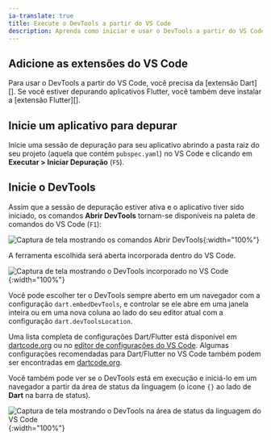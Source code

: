 ```yaml
---
ia-translate: true
title: Execute o DevTools a partir do VS Code
description: Aprenda como iniciar e usar o DevTools a partir do VS Code.
---
```


## Adicione as extensões do VS Code

Para usar o DevTools a partir do VS Code, você precisa da
[extensão Dart][]. Se você estiver depurando aplicativos
Flutter, você também deve instalar a [extensão Flutter][].

## Inicie um aplicativo para depurar

Inicie uma sessão de depuração para seu aplicativo abrindo a
pasta raiz do seu projeto (aquela que contém `pubspec.yaml`)
no VS Code e clicando em **Executar > Iniciar Depuração**
(`F5`).

## Inicie o DevTools

Assim que a sessão de depuração estiver ativa e o aplicativo
tiver sido iniciado, os comandos **Abrir DevTools**
tornam-se disponíveis na paleta de comandos do VS Code (`F1`):

![Captura de tela mostrando os comandos Abrir DevTools](/assets/images/docs/tools/vs-code/vscode_command.png){:width="100%"}

A ferramenta escolhida será aberta incorporada dentro do VS Code.

![Captura de tela mostrando o DevTools incorporado no VS Code](/assets/images/docs/tools/vs-code/vscode_embedded.png){:width="100%"}

Você pode escolher ter o DevTools sempre aberto em um navegador
com a configuração `dart.embedDevTools`, e controlar se ele
abre em uma janela inteira ou em uma nova coluna ao lado do
seu editor atual com a configuração `dart.devToolsLocation`.

Uma lista completa de configurações Dart/Flutter está disponível
em [dartcode.org](https://dartcode.org/docs/settings/) ou no
[editor de configurações do VS Code](https://code.visualstudio.com/docs/getstarted/settings#_settings-editor).
Algumas configurações recomendadas para Dart/Flutter no VS Code
também podem ser encontradas em
[dartcode.org](https://dartcode.org/docs/recommended-settings/).

Você também pode ver se o DevTools está em execução e iniciá-lo
em um navegador a partir da área de status da linguagem (o
ícone `{}` ao lado de **Dart** na barra de status).

![Captura de tela mostrando o DevTools na área de status da linguagem do VS Code](/assets/images/docs/tools/vs-code/vscode_status_bar.png){:width="100%"}

[Dart extension]: https://marketplace.visualstudio.com/items?itemName=Dart-Code.dart-code
[Flutter extension]: https://marketplace.visualstudio.com/items?itemName=Dart-Code.flutter
